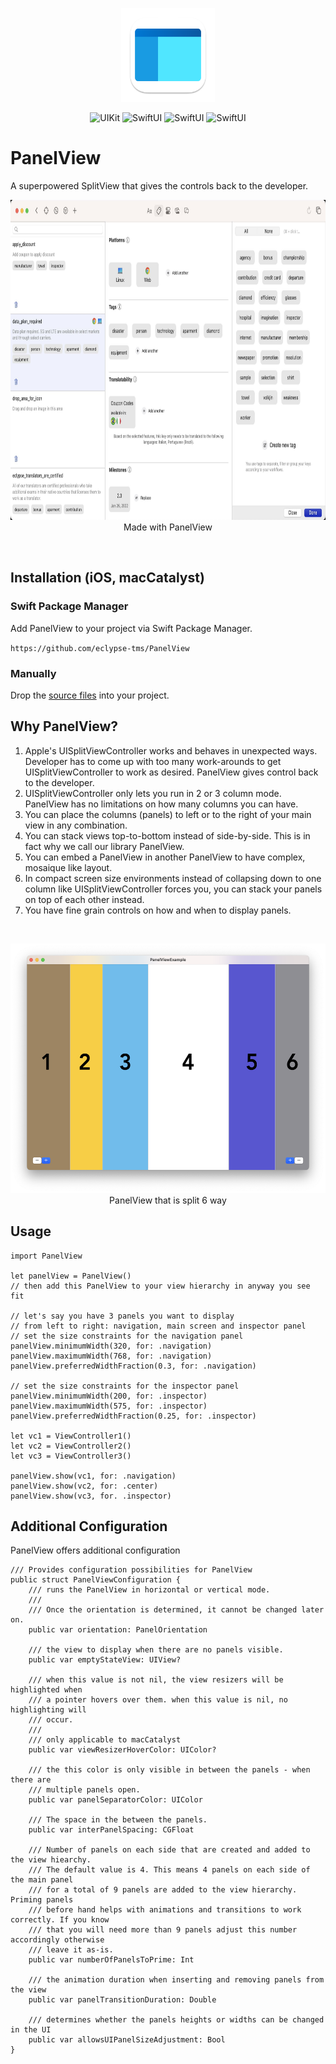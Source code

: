 <p align="center">
  <img width="150" height="150" src="./assets/panelview_app_icon.svg">
</p>

<p align="center">
    <img src="https://img.shields.io/badge/UIKit-darkslategray?logo=uikit" alt="UIKit">
    <img src="https://img.shields.io/badge/SwiftUI-darkslategray?logo=swift" alt="SwiftUI">
	<img src="https://img.shields.io/badge/iOS-15+-blue" alt="SwiftUI">
	<img src="https://img.shields.io/badge/macOS-12+-blue" alt="SwiftUI">
</p>

# PanelView
A superpowered SplitView that gives the controls back to the developer.

<p align="center">
  <img src="./assets/hero_image.jpg" width="842.66" height="512">
	<br/>
	Made with PanelView
</p>
<br/>

## Installation (iOS, macCatalyst)
### Swift Package Manager

Add PanelView to your project via Swift Package Manager.

`https://github.com/eclypse-tms/PanelView`

### Manually

Drop the [source files](https://github.com/eclypse-tms/PanelView/Sources) into your project.
<br/>

## Why PanelView?
1. Apple's UISplitViewController works and behaves in unexpected ways. Developer has to come up with too many work-arounds to get UISplitViewController to work as desired. PanelView gives control back to the developer.
1. UISplitViewController only lets you run in 2 or 3 column mode. PanelView has no limitations on how many columns you can have.
1. You can place the columns (panels) to left or to the right of your main view in any combination.
1. You can stack views top-to-bottom instead of side-by-side. This is in fact why we call our library PanelView.
1. You can embed a PanelView in another PanelView to have complex, mosaique like layout.
1. In compact screen size environments instead of collapsing down to one column like UISplitViewController forces you, you can stack your panels on top of each other instead.
1. You have fine grain controls on how and when to display panels.
<br/>

<p align="center">
  <img src="./assets/panelview_with_6_panels.png" width="535" height="399">
	<br/>
	PanelView that is split 6 way
</p>

## Usage
```
import PanelView

let panelView = PanelView()
// then add this PanelView to your view hierarchy in anyway you see fit

// let's say you have 3 panels you want to display
// from left to right: navigation, main screen and inspector panel 
// set the size constraints for the navigation panel
panelView.minimumWidth(320, for: .navigation)
panelView.maximumWidth(768, for: .navigation)
panelView.preferredWidthFraction(0.3, for: .navigation)

// set the size constraints for the inspector panel
panelView.minimumWidth(200, for: .inspector)
panelView.maximumWidth(575, for: .inspector)
panelView.preferredWidthFraction(0.25, for: .inspector)

let vc1 = ViewController1() 
let vc2 = ViewController2()
let vc3 = ViewController3()

panelView.show(vc1, for: .navigation)
panelView.show(vc2, for: .center)
panelView.show(vc3, for. .inspector)

```

## Additional Configuration
PanelView offers additional configuration 
```
/// Provides configuration possibilities for PanelView
public struct PanelViewConfiguration {
    /// runs the PanelView in horizontal or vertical mode.
    ///
    /// Once the orientation is determined, it cannot be changed later on.
    public var orientation: PanelOrientation
    
    /// the view to display when there are no panels visible.
    public var emptyStateView: UIView?
        
    /// when this value is not nil, the view resizers will be highlighted when
    /// a pointer hovers over them. when this value is nil, no highlighting will
    /// occur.
    ///
    /// only applicable to macCatalyst
    public var viewResizerHoverColor: UIColor?
    
    /// the this color is only visible in between the panels - when there are
    /// multiple panels open.
    public var panelSeparatorColor: UIColor
    
    /// The space in the between the panels.
    public var interPanelSpacing: CGFloat
    
    /// Number of panels on each side that are created and added to the view hiearchy.
    /// The default value is 4. This means 4 panels on each side of the main panel
    /// for a total of 9 panels are added to the view hierarchy. Priming panels
    /// before hand helps with animations and transitions to work correctly. If you know
    /// that you will need more than 9 panels adjust this number accordingly otherwise
    /// leave it as-is.
    public var numberOfPanelsToPrime: Int
    
    /// the animation duration when inserting and removing panels from the view
    public var panelTransitionDuration: Double
    
    /// determines whether the panels heights or widths can be changed in the UI
    public var allowsUIPanelSizeAdjustment: Bool
}
```
